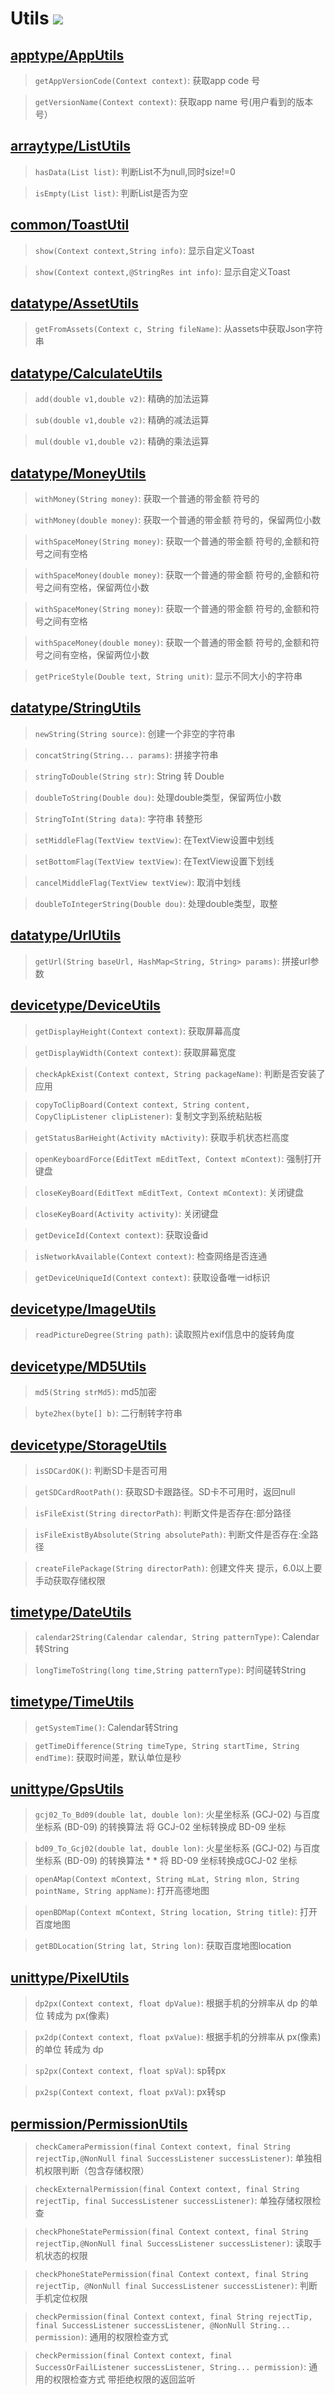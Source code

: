 # Utils [![](https://jitpack.io/v/UamaHZ/Utils.svg)](https://jitpack.io/#UamaHZ/Utils)

## [apptype/AppUtils](https://github.com/UamaHZ/Utils/blob/master/uamautils/src/main/java/com/lvman/uamautil/apptype/AppUtils.java)
> `getAppVersionCode(Context context)`: 获取app code 号

> `getVersionName(Context context)`: 获取app name 号(用户看到的版本号）



## [arraytype/ListUtils](https://github.com/UamaHZ/Utils/blob/master/uamautils/src/main/java/com/lvman/uamautil/arraytype/ListUtils.java)
> `hasData(List list)`: 判断List不为null,同时size!=0

> `isEmpty(List list)`: 判断List是否为空



## [common/ToastUtil](https://github.com/UamaHZ/Utils/blob/master/uamautils/src/main/java/com/lvman/uamautil/common/ToastUtil.java)
> `show(Context context,String info)`:  显示自定义Toast

> `show(Context context,@StringRes int info)`: 显示自定义Toast



## [datatype/AssetUtils](https://github.com/UamaHZ/Utils/blob/master/uamautils/src/main/java/com/lvman/uamautil/datatype/AssetUtils.java)
> `getFromAssets(Context c, String fileName)`: 从assets中获取Json字符串



## [datatype/CalculateUtils](https://github.com/UamaHZ/Utils/blob/master/uamautils/src/main/java/com/lvman/uamautil/datatype/CalculateUtils.java)
> `add(double v1,double v2)`: 精确的加法运算

> `sub(double v1,double v2)`: 精确的减法运算

> `mul(double v1,double v2)`: 精确的乘法运算



## [datatype/MoneyUtils](https://github.com/UamaHZ/Utils/blob/master/uamautils/src/main/java/com/lvman/uamautil/datatype/MoneyUtils.java)
> `withMoney(String money)`: 获取一个普通的带金额 符号的

> `withMoney(double money)`: 获取一个普通的带金额 符号的，保留两位小数

> `withSpaceMoney(String money)`: 获取一个普通的带金额 符号的,金额和符号之间有空格

> `withSpaceMoney(double money)`: 获取一个普通的带金额 符号的,金额和符号之间有空格，保留两位小数

> `withSpaceMoney(String money)`: 获取一个普通的带金额 符号的,金额和符号之间有空格

> `withSpaceMoney(double money)`: 获取一个普通的带金额 符号的,金额和符号之间有空格，保留两位小数

> `getPriceStyle(Double text, String unit)`: 显示不同大小的字符串



## [datatype/StringUtils](https://github.com/UamaHZ/Utils/blob/master/uamautils/src/main/java/com/lvman/uamautil/datatype/StringUtils.java)
> `newString(String source)`: 创建一个非空的字符串

> `concatString(String... params)`: 拼接字符串

> `stringToDouble(String str)`: String 转 Double

> `doubleToString(Double dou)`: 处理double类型，保留两位小数

> `StringToInt(String data)`: 字符串 转整形

> `setMiddleFlag(TextView textView)`: 在TextView设置中划线

> `setBottomFlag(TextView textView)`: 在TextView设置下划线

> `cancelMiddleFlag(TextView textView)`: 取消中划线

> `doubleToIntegerString(Double dou)`: 处理double类型，取整



## [datatype/UrlUtils](https://github.com/UamaHZ/Utils/blob/master/uamautils/src/main/java/com/lvman/uamautil/datatype/UrlUtils.java)
> `getUrl(String baseUrl, HashMap<String, String> params)`: 拼接url参数



## [devicetype/DeviceUtils](https://github.com/UamaHZ/Utils/blob/master/uamautils/src/main/java/com/lvman/uamautil/devicetype/DeviceUtils.java)
> `getDisplayHeight(Context context)`: 获取屏幕高度

> `getDisplayWidth(Context context)`:  获取屏幕宽度

> `checkApkExist(Context context, String packageName)`: 判断是否安装了应用

> `copyToClipBoard(Context context, String content, CopyClipListener clipListener)`: 复制文字到系统粘贴板

> `getStatusBarHeight(Activity mActivity)`: 获取手机状态栏高度

> `openKeyboardForce(EditText mEditText, Context mContext)`: 强制打开键盘

> `closeKeyBoard(EditText mEditText, Context mContext)`: 关闭键盘

> `closeKeyBoard(Activity activity)`: 关闭键盘

> `getDeviceId(Context context)`: 获取设备id

> `isNetworkAvailable(Context context)`: 检查网络是否连通

> `getDeviceUniqueId(Context context)`: 获取设备唯一id标识



## [devicetype/ImageUtils](https://github.com/UamaHZ/Utils/blob/master/uamautils/src/main/java/com/lvman/uamautil/devicetype/ImageUtils.java)
> `readPictureDegree(String path)`: 读取照片exif信息中的旋转角度



## [devicetype/MD5Utils](https://github.com/UamaHZ/Utils/blob/master/uamautils/src/main/java/com/lvman/uamautil/devicetype/MD5Utils.java)
> `md5(String strMd5)`: md5加密

> `byte2hex(byte[] b)`: 二行制转字符串


## [devicetype/StorageUtils](https://github.com/UamaHZ/Utils/blob/master/uamautils/src/main/java/com/lvman/uamautil/devicetype/StorageUtils.java)
> `isSDCardOK()`: 判断SD卡是否可用

> `getSDCardRootPath()`: 获取SD卡跟路径。SD卡不可用时，返回null

> `isFileExist(String directorPath)`: 判断文件是否存在:部分路径

> `isFileExistByAbsolute(String absolutePath)`: 判断文件是否存在:全路径

> `createFilePackage(String directorPath)`: 创建文件夹 提示，6.0以上要手动获取存储权限



## [timetype/DateUtils](https://github.com/UamaHZ/Utils/blob/master/uamautils/src/main/java/com/lvman/uamautil/timetype/DateUtils.java)
> `calendar2String(Calendar calendar, String patternType)`: Calendar转String

> `longTimeToString(long time,String patternType)`: 时间磋转String



## [timetype/TimeUtils](https://github.com/UamaHZ/Utils/blob/master/uamautils/src/main/java/com/lvman/uamautil/timetype/TimeUtils.java)
> `getSystemTime()`: Calendar转String

> `getTimeDifference(String timeType, String startTime, String endTime)`: 获取时间差，默认单位是秒



## [unittype/GpsUtils](https://github.com/UamaHZ/Utils/blob/master/uamautils/src/main/java/com/lvman/uamautil/unittype/GpsUtils.java)
> `gcj02_To_Bd09(double lat, double lon)`: 火星坐标系 (GCJ-02) 与百度坐标系 (BD-09) 的转换算法 将 GCJ-02 坐标转换成 BD-09 坐标

> `bd09_To_Gcj02(double lat, double lon)`: 火星坐标系 (GCJ-02) 与百度坐标系 (BD-09) 的转换算法 * * 将 BD-09 坐标转换成GCJ-02 坐标

> `openAMap(Context mContext, String mLat, String mlon, String pointName, String appName)`: 打开高德地图

> `openBDMap(Context mContext, String location, String title)`: 打开百度地图

> `getBDLocation(String lat, String lon)`: 获取百度地图location



## [unittype/PixelUtils](https://github.com/UamaHZ/Utils/blob/master/uamautils/src/main/java/com/lvman/uamautil/unittype/PixelUtils.java)
> `dp2px(Context context, float dpValue)`: 根据手机的分辨率从 dp 的单位 转成为 px(像素)

> `px2dp(Context context, float pxValue)`: 根据手机的分辨率从 px(像素) 的单位 转成为 dp

> `sp2px(Context context, float spVal)`: sp转px

> `px2sp(Context context, float pxVal)`: px转sp



## [permission/PermissionUtils](https://github.com/UamaHZ/Utils/blob/master/uamautils/src/main/java/com/lvman/uamautil/permission/PermissionUtils.java)
> `checkCameraPermission(final Context context, final String rejectTip,@NonNull final SuccessListener successListener)`: 单独相机权限判断（包含存储权限）

> `checkExternalPermission(final Context context, final String rejectTip, final SuccessListener successListener)`: 单独存储权限检查

> `checkPhoneStatePermission(final Context context, final String rejectTip,@NonNull final SuccessListener successListener)`: 读取手机状态的权限

> `checkPhoneStatePermission(final Context context, final String rejectTip, @NonNull final SuccessListener successListener)`: 判断手机定位权限

> `checkPermission(final Context context, final String rejectTip, final SuccessListener successListener, @NonNull String... permission)`: 通用的权限检查方式

> `checkPermission(final Context context, final SuccessOrFailListener successListener, String... permission)`: 通用的权限检查方式 带拒绝权限的返回监听


